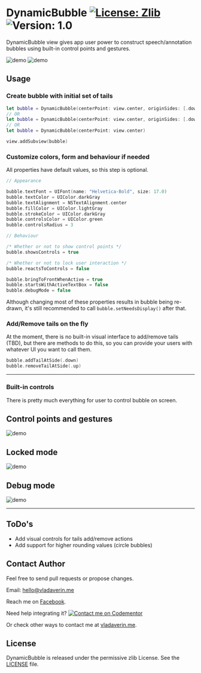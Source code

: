 # DynamicBubble [![License: Zlib](https://img.shields.io/badge/License-Zlib-orange.svg)](https://opensource.org/licenses/Zlib) ![Version: 1.0](https://img.shields.io/badge/version-1.0-blue.svg)

DynamicBubble view gives app user power to construct speech/annotation bubbles using built-in control points and gestures.

![demo](images/bubble_flow_0.gif) ![demo](images/bubble_flow_1.gif)

## Usage

### Create bubble with initial set of tails
```swift
let bubble = DynamicBubble(centerPoint: view.center, originSides: [.down, .up, .left, .right], bubbleSize: CGSize(width: 200, height: 100))
// OR
let bubble = DynamicBubble(centerPoint: view.center, originSides: [.down, .up, .left, .right])
// OR
let bubble = DynamicBubble(centerPoint: view.center)

view.addSubview(bubble)
```

### Customize colors, form and behaviour if needed
All properties have default values, so this step is optional.
```swift
// Appearance

bubble.textFont = UIFont(name: "Helvetica-Bold", size: 17.0)
bubble.textColor = UIColor.darkGray
bubble.textAlignment = NSTextAlignment.center
bubble.fillColor = UIColor.lightGray
bubble.strokeColor = UIColor.darkGray
bubble.controlsColor = UIColor.green
bubble.controlsRadius = 3

// Behaviour

/* Whether or not to show control points */
bubble.showsControls = true

/* Whether or not to lock user interaction */
bubble.reactsToControls = false

bubble.bringToFrontWhenActive = true
bubble.startsWithActiveTextBox = false
bubble.debugMode = false
```
Although changing most of these properties results in bubble being re-drawn, it's still recommended to call `bubble.setNeedsDisplay()` after that.

### Add/Remove tails on the fly
At the moment, there is no built-in visual interface to add/remove tails (TBD), but there are methods to do this, so you can provide your users with whatever UI you want to call them.
```swift
bubble.addTailAtSide(.down)
bubble.removeTailAtSide(.up)
```

<hr>

### Built-in controls
There is pretty much everything for user to control bubble on screen.

## Control points and gestures
![demo](images/bubble_edit.jpg)

## Locked mode
![demo](images/bubble_locked.jpg)

## Debug mode
![demo](images/bubble_debug.jpg)

<hr>

## ToDo's
+ Add visual controls for tails add/remove actions
+ Add support for higher rounding values (circle bubbles)

## Contact Author
Feel free to send pull requests or propose changes.

Email: [hello@vladaverin.me](mailto:?to=hello@vladaverin.me)

Reach me on [Facebook](https://facebook.com/vaverin).

Need help integrating it? [![Contact me on Codementor](https://cdn.codementor.io/badges/contact_me_github.svg)](https://www.codementor.io/vladaverin24?utm_source=github&utm_medium=button&utm_term=vladaverin24&utm_campaign=github)

Or check other ways to contact me at [vladaverin.me](http://vladaverin.me).

## License
DynamicBubble is released under the permissive zlib License. See the [LICENSE](https://raw.githubusercontent.com/vladaverin24/DynamicBubble/master/LICENSE.md) file.
